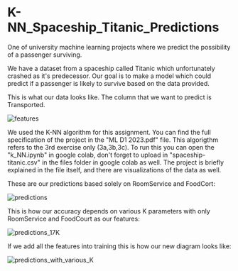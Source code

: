 # K-NN_Spaceship_Titanic_Predictions
One of university machine learning projects where we predict the possibility of a passenger surviving.

We have a dataset from a spaceship called Titanic which unfortunately crashed as it's predecessor. 
Our goal is to make a model which could predict if a passenger is likely to survive based on the
data provided. 

This is what our data looks like. The column that we want to predict is Transported.

![features](https://github.com/Mixa26/K-NN_Spaceship_Titanic_Predictions/assets/71144280/0dba30ed-f4dc-4afc-9c3c-6553d4c822a8)

We used the K-NN algorithm for this assignment. You can find the full specification
of the project in the "ML D1 2023.pdf" file. This algorigthm refers to the 3rd exercise only (3a,3b,3c).
To run this you can open the "k_NN.ipynb" in google colab, don't forget to upload in "spaceship-titanic.csv"
in the files folder in google colab as well. The project is briefly explained in the file itself, and there
are visualizations of the data as well.

These are our predictions based solely on RoomService and FoodCort:

![predictions](https://github.com/Mixa26/K-NN_Spaceship_Titanic_Predictions/assets/71144280/6d5faeba-a08e-4941-afb8-7dbbd0b67067)

This is how our accuracy depends on various K parameters with only RoomService and FoodCourt as our features: 

![predictions_17K](https://github.com/Mixa26/K-NN_Spaceship_Titanic_Predictions/assets/71144280/b276d606-81a3-45b6-b948-032cc3171f47)

If we add all the features into training this is how our new diagram looks like: 

![predictions_with_various_K](https://github.com/Mixa26/K-NN_Spaceship_Titanic_Predictions/assets/71144280/dbf22e71-e383-4764-8135-22b25d1805b2)
